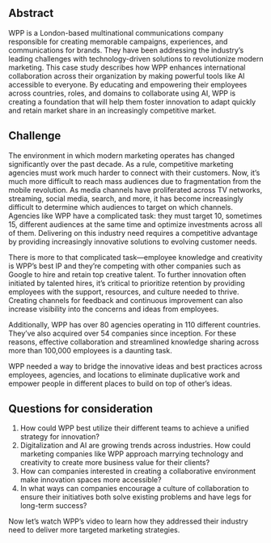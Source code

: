 ## Abstract

WPP is a London-based multinational communications company responsible for creating memorable campaigns, experiences, and communications for brands. They have been addressing the industry’s leading challenges with technology-driven solutions to revolutionize modern marketing. This case study describes how WPP enhances international collaboration across their organization by making powerful tools like AI accessible to everyone. By educating and empowering their employees across countries, roles, and domains to collaborate using AI, WPP is creating a foundation that will help them foster innovation to adapt quickly and retain market share in an increasingly competitive market.

## Challenge

The environment in which modern marketing operates has changed significantly over the past decade. As a rule, competitive marketing agencies must work much harder to connect with their customers. Now, it’s much more difficult to reach mass audiences due to fragmentation from the mobile revolution. As media channels have proliferated across TV networks, streaming, social media, search, and more, it has become increasingly difficult to determine which audiences to target on which channels. Agencies like WPP have a complicated task: they must target 10, sometimes 15, different audiences at the same time and optimize investments across all of them. Delivering on this industry need requires a competitive advantage by providing increasingly innovative solutions to evolving customer needs.

There is more to that complicated task—employee knowledge and creativity is WPP’s best IP and they’re competing with other companies such as Google to hire and retain top creative talent.  To further innovation often initiated by talented hires, it’s critical to prioritize retention by providing employees with the support, resources, and culture needed to thrive. Creating channels for feedback and continuous improvement can also increase visibility into the concerns and ideas from employees.

Additionally, WPP has over 80 agencies operating in 110 different countries. They’ve also acquired over 54 companies since inception. For these reasons, effective collaboration and streamlined knowledge sharing across more than 100,000 employees is a daunting task.

WPP needed a way to bridge the innovative ideas and best practices across employees, agencies, and locations to eliminate duplicative work and empower people in different places to build on top of other’s ideas.

## Questions for consideration

1. How could WPP best utilize their different teams to achieve a unified strategy for innovation?
1. Digitalization and AI are growing trends across industries. How could marketing companies like WPP approach marrying technology and creativity to create more business value for their clients?
1. How can companies interested in creating a collaborative environment make innovation spaces more accessible?
1. In what ways can companies encourage a culture of collaboration to ensure their initiatives both solve existing problems and have legs for long-term success?

Now let’s watch WPP’s video to learn how they addressed their industry need to deliver more targeted marketing strategies.